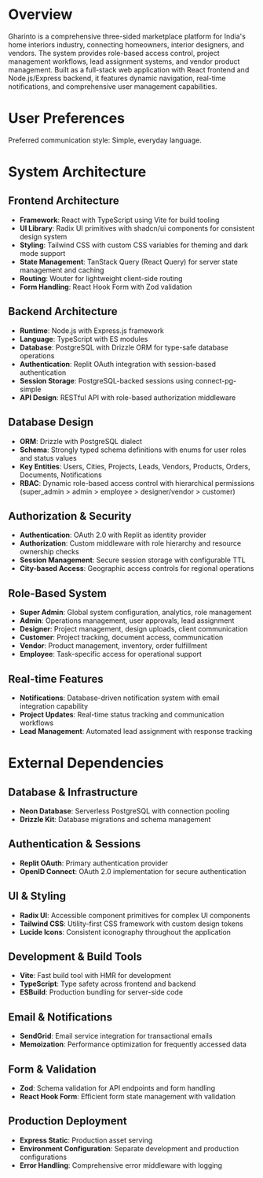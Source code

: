 # Overview

Gharinto is a comprehensive three-sided marketplace platform for India's home interiors industry, connecting homeowners, interior designers, and vendors. The system provides role-based access control, project management workflows, lead assignment systems, and vendor product management. Built as a full-stack web application with React frontend and Node.js/Express backend, it features dynamic navigation, real-time notifications, and comprehensive user management capabilities.

# User Preferences

Preferred communication style: Simple, everyday language.

# System Architecture

## Frontend Architecture
- **Framework**: React with TypeScript using Vite for build tooling
- **UI Library**: Radix UI primitives with shadcn/ui components for consistent design system
- **Styling**: Tailwind CSS with custom CSS variables for theming and dark mode support
- **State Management**: TanStack Query (React Query) for server state management and caching
- **Routing**: Wouter for lightweight client-side routing
- **Form Handling**: React Hook Form with Zod validation

## Backend Architecture
- **Runtime**: Node.js with Express.js framework
- **Language**: TypeScript with ES modules
- **Database**: PostgreSQL with Drizzle ORM for type-safe database operations
- **Authentication**: Replit OAuth integration with session-based authentication
- **Session Storage**: PostgreSQL-backed sessions using connect-pg-simple
- **API Design**: RESTful API with role-based authorization middleware

## Database Design
- **ORM**: Drizzle with PostgreSQL dialect
- **Schema**: Strongly typed schema definitions with enums for user roles and status values
- **Key Entities**: Users, Cities, Projects, Leads, Vendors, Products, Orders, Documents, Notifications
- **RBAC**: Dynamic role-based access control with hierarchical permissions (super_admin > admin > employee > designer/vendor > customer)

## Authorization & Security
- **Authentication**: OAuth 2.0 with Replit as identity provider
- **Authorization**: Custom middleware with role hierarchy and resource ownership checks
- **Session Management**: Secure session storage with configurable TTL
- **City-based Access**: Geographic access controls for regional operations

## Role-Based System
- **Super Admin**: Global system configuration, analytics, role management
- **Admin**: Operations management, user approvals, lead assignment
- **Designer**: Project management, design uploads, client communication
- **Customer**: Project tracking, document access, communication
- **Vendor**: Product management, inventory, order fulfillment
- **Employee**: Task-specific access for operational support

## Real-time Features
- **Notifications**: Database-driven notification system with email integration capability
- **Project Updates**: Real-time status tracking and communication workflows
- **Lead Management**: Automated lead assignment with response tracking

# External Dependencies

## Database & Infrastructure
- **Neon Database**: Serverless PostgreSQL with connection pooling
- **Drizzle Kit**: Database migrations and schema management

## Authentication & Sessions
- **Replit OAuth**: Primary authentication provider
- **OpenID Connect**: OAuth 2.0 implementation for secure authentication

## UI & Styling
- **Radix UI**: Accessible component primitives for complex UI components
- **Tailwind CSS**: Utility-first CSS framework with custom design tokens
- **Lucide Icons**: Consistent iconography throughout the application

## Development & Build Tools
- **Vite**: Fast build tool with HMR for development
- **TypeScript**: Type safety across frontend and backend
- **ESBuild**: Production bundling for server-side code

## Email & Notifications
- **SendGrid**: Email service integration for transactional emails
- **Memoization**: Performance optimization for frequently accessed data

## Form & Validation
- **Zod**: Schema validation for API endpoints and form handling
- **React Hook Form**: Efficient form state management with validation

## Production Deployment
- **Express Static**: Production asset serving
- **Environment Configuration**: Separate development and production configurations
- **Error Handling**: Comprehensive error middleware with logging